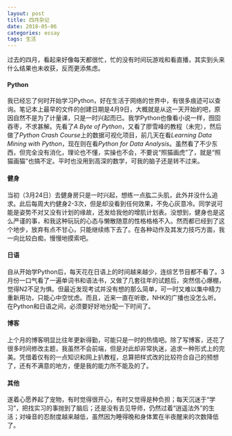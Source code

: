 ```yaml
---
layout: post
title: 四月杂记
date: 2018-05-06
categories: essay
tags: 生活
---
```


过去的四月，看起来好像每天都很忙，忙的没有时间玩游戏和看直播，其实到头来什么结果也未收获，反而更添焦虑。

#### Python
我已经忘了何时开始学习Python，好在生活于网络的世界中，有很多痕迹可以查询。笔记本上最早的文件的创建日期是4月9日，大概就是从这一天开始的吧，原因自然不是为了计量课，只是一时兴起而已。我学Python也像看小说一样，囫囵吞枣，不求甚解。先看了*A Byte of Python*，又看了廖雪峰的教程（未完），然后做了*Python Crash Course*上的数据可视化项目，前几天在看*Learning Data Mining with Python*，现在则在看*Python for Data Analysis*。虽然看了不少东西，但完全没有消化，理论也不懂，实操也不会，不要说“照猫画虎”了，就是“照猫画猫”也搞不定。平时也没用到高深的数学，可我的脑子还是转不过来。

#### 健身
当初（3月24日）去健身房只是一时兴起，想练一点肱二头肌，此外并没什么追求。此后每周大约健身2-3次，但是却没看到任何效果，不免心灰意冷。同学说可能是姿势不对又没有计划的缘故，还发给我他的增肌计划表。没想到，健身也是这么严谨的事，和我这种玩玩的心态与懒散随意的性格格格不入。然而都已经到了这个地步，放弃有点不甘心，只能继续练下去了。在各种动作及其发力技巧方面，我一向比较白痴，慢慢地摸索吧。

#### 日语
自从开始学Python后，每天花在日语上的时间越来越少，连综艺节目都不看了。3月份一口气看了一遍单词书和语法书，又做了几套往年的试题后，突然信心爆棚，觉得N2不足为惧。但最近发现考试并没有想的那么简单，可一时又难以集中精力重新用功，只能心中空忧虑。而且，近来一直在听歌，NHK的广播也没怎么听。在Python和日语之间，必须要好好地分配一下时间了。

#### 博客
上个月的博客明显比往年更新得勤，可能只是一时的热情吧。除了写博客，还花了很多时间修改主题，我虽然不会前端，但是对此却非常执迷，追求一种形式上的完美。凭借着仅有的一点知识和网上扒教程，总算把样式改的比较符合自己的预想了，还有不满意的地方，便是我的能力所不能及的了。

#### 其他
遂着心愿养起了宠物，有时觉得很开心，有时又觉得是种负担；每天沉迷于“学习”，把找实习的事抛到了脑后；还是没有去见导师，仍然过着“逍遥法外”的生活；对噪音的忍耐度越来越低，虽然因为睡得晚和身体累在半夜醒来的次数降低了。